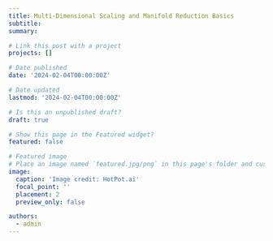 ```yaml
---
title: Multi-Dimensional Scaling and Manifold Reduction Basics
subtitle: 
summary: 

# Link this post with a project
projects: []

# Date published
date: '2024-02-04T00:00:00Z'

# Date updated
lastmod: '2024-02-04T00:00:00Z'

# Is this an unpublished draft?
draft: true

# Show this page in the Featured widget?
featured: false

# Featured image
# Place an image named `featured.jpg/png` in this page's folder and customize its options here.
image:
  caption: 'Image credit: HotPot.ai'
  focal_point: ''
  placement: 2
  preview_only: false

authors:
  - admin
---
```

